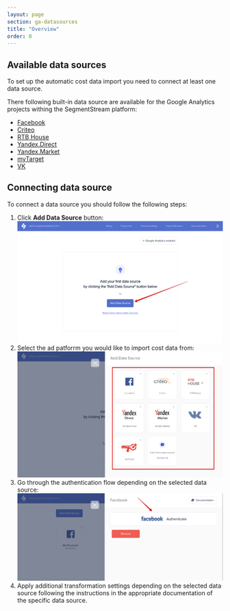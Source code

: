 ```yaml
---
layout: page
section: ga-datasources
title: "Overview"
order: 0
---
```


## Available data sources

To set up the automatic cost data import you need to connect at least one data source.

There following built-in data source are available for the Google Analytics projects withing the SegmentStream platform:

* [Facebook](/ga-datasources/facebook)
* [Criteo](/ga-datasource/criteo)
* [RTB House](/ga-datasources/rtb-house)
* [Yandex.Direct](/ga-datasources/yandex-direct)
* [Yandex.Market](/ga-datasources/yandex-market)
* [myTarget](/ga-datasources/mytarget)
* [VK](/ga-datasources/vk)

## Connecting data source

To connect a data source you should follow the following steps:

1. Click **Add Data Source** button:
![Add Google Analytics cost import data source](/img/google-analytics/ga-add-data-source.png)
2. Select the ad patforrm you would like to import cost data from:
![Select Google Analytics data souce](/img/google-analytics/ga-select-data-source.png)
3. Go through the authentication flow depending on the selected data source:
![Authenticate Google Analytics data source](/img/google-analytics/ga-auth-data-source.png)
4. Apply additional transformation settings depending on the selected data source following the instructions in the appropriate documentation of the specific data source.
